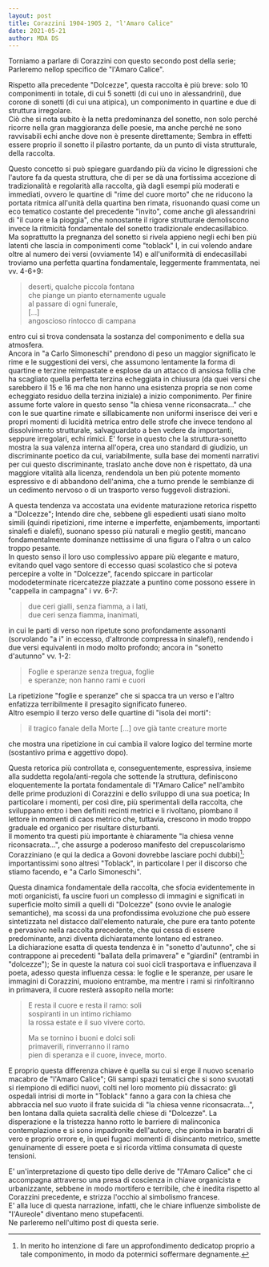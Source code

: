 ```yaml
---
layout: post
title: Corazzini 1904-1905 2, "l'Amaro Calice" 
date: 2021-05-21
author: MDA DS
---
```

Torniamo a parlare di Corazzini con questo secondo post della serie; Parleremo nellop specifico de "l'Amaro Calice".

Rispetto alla precedente "Dolcezze", questa raccolta è più breve: solo 10 componimenti in totale, di cui 5 sonetti (di cui uno in alessandrini), due corone di sonetti (di cui una atipica), un componimento in quartine e due di struttura irregolare.    
Ciò che si nota subito è la netta predominanza del sonetto, non solo perché ricorre nella gran maggioranza delle poesie, ma anche perché ne sono ravvisabili echi anche dove non è presente direttamente; Sembra in effetti essere proprio il sonetto il pilastro portante, da un punto di vista strutturale, della raccolta.    

Questo concetto si può spiegare guardando più da vicino le digressioni che l'autore fa da questa struttura, che di per se dà una fortissima accezione di tradizionalità e regolarità alla raccolta, già dagli esempi più moderati e immediati, ovvero le quartine di "rime del cuore morto" che ne riducono la portata ritmica all'unità della quartina ben rimata, risuonando quasi come un eco tematico costante del precedente "invito", come anche gli alessandrini di "il cuore e la pioggia", che nonostante il rigore strutturale demoliscono invece la ritmicità fondamentale del sonetto tradizionale endecasillabico.    
Ma soprattutto la pregnanza del sonetto si rivela appieno negli echi ben più latenti che lascia in componimenti come "toblack" I, in cui volendo andare oltre al numero dei versi (ovviamente 14) e all'uniformità di endecasillabi troviamo una perfetta quartina fondamentale, leggermente frammentata, nei vv. 4-6+9:

>deserti, qualche piccola fontana   
>che piange un pianto eternamente uguale    
>al passare di ogni funerale,    
>[...]    
>angoscioso rintocco di campana   

entro cui si trova condensata la sostanza del componimento e della sua atmosfera.    
Ancora in "a Carlo Simoneschi" prendono di peso un maggior significato le rime e le suggestioni dei versi, che assumono lentamente la forma di quartine e terzine reimpastate e esplose da un attacco di ansiosa follia che ha scagliato quella perfetta terzina echeggiata in chiusura (da quei versi che sarebbero il 15 e 16 ma che non hanno una esistenza propria se non come echeggiato residuo della terzina iniziale) a inizio componimento.
Per finire assume forte valore in questo senso "la chiesa venne riconsacrata..." che con le sue quartine rimate e sillabicamente non uniformi inserisce dei veri e propri momenti di lucidità metrica entro delle strofe che invece tendono al dissolvimento strutturale, salvaguardato a ben vedere da importanti, seppure irregolari, echi rimici.
E' forse in questo che la struttura-sonetto mostra la sua valenza interna all'opera, crea uno standard di giudizio, un discriminante poetico da cui, variabilmente, sulla base dei momenti narrativi per cui questo discriminante, traslato anche dove non è rispettato, dà una maggiore vitalità alla licenza, rendendola un ben più potente momento espressivo e di abbandono dell'anima, che a turno prende le sembianze di un cedimento nervoso o di un trasporto verso fuggevoli distrazioni.

A questa tendenza va accostata una evidente maturazione retorica rispetto a "Dolcezze"; Intendo dire che, sebbene gli espedienti usati siano molto simili (quindi ripetizioni, rime interne e imperfette, enjambements, importanti sinalefi e dialefi), suonano spesso più naturali e meglio gestiti, mancano fondamentalmente dominanze nettissime di una figura o l'altra o un calco troppo pesante.   
In questo senso il loro uso complessivo appare più elegante e maturo, evitando quel vago sentore di eccesso quasi scolastico che si poteva percepire a volte in "Dolcezze", facendo spiccare in particolar mododeterminate ricercatezze piazzate a puntino come possono essere in "cappella in campagna" i vv. 6-7:

>due ceri gialli, senza fiamma, a i lati,    
>due ceri senza fiamma, inanimati,

in cui le parti di verso non ripetute sono profondamente assonanti (sorvolando "a i" in eccesso, d'altronde compressa in sinalefi), rendendo i due versi equivalenti in modo molto profondo; ancora in "sonetto d'autunno" vv. 1-2:

>Foglie e speranze senza tregua, foglie    
>e speranze; non hanno rami e cuori

La ripetizione "foglie e speranze" che si spacca tra un verso e l'altro enfatizza terribilmente il presagito significato funereo.    
Altro esempio il terzo verso delle quartine di "isola dei morti":

>il tragico fanale della Morte
>[...]
>ove già tante creature morte

che mostra una ripetizione in cui cambia il valore logico del termine morte (sostantivo prima e aggettivo dopo).

Questa retorica più controllata e, conseguentemente, espressiva, insieme alla suddetta regola/anti-regola che sottende la struttura, definiscono eloquentemente la portata fondamentale di "l'Amaro Calice" nell'ambito delle prime produzioni di Corazzini e dello sviluppo di una sua poetica; In particolare i momenti, per così dire, più sperimentali della raccolta, che sviluppano entro i ben definiti recinti metrici e li rivoltano, piombano il lettore in momenti di caos metrico che, tuttavia, crescono in modo troppo graduale ed organico per risultare disturbanti.   
Il momento tra questi più importante è chiaramente "la chiesa venne riconsacrata...", che assurge a poderoso manifesto del crepuscolarismo Corazziniano (e qui la dedica a Govoni dovrebbe lasciare pochi dubbi)[^1]; importantissimi sono altresì "Toblack", in particolare I per il discorso che stiamo facendo, e "a Carlo Simoneschi".

Questa dinamica fondamentale della raccolta, che sfocia evidentemente in moti organicisti, fa uscire fuori un complesso di immagini e significati in superficie molto simili a quelli di "Dolcezze" (sono ovvie le analogie semantiche), ma scossi da una profondissima evoluzione che può essere sintetizzata nel distacco dall'elemento naturale, che pure era tanto potente e pervasivo nella raccolta precedente, che qui cessa di essere predominante, anzi diventa dichiaratamente lontano ed estraneo.   
La dichiarazione esatta di questa tendenza è in "sonetto d'autunno", che si contrappone ai precedenti "ballata della primavera" e "giardini" (entrambi in "dolcezze"); Se in queste la natura coi suoi cicli trasportava e influenzava il poeta, adesso questa influenza cessa: le foglie e le speranze, per usare le immagini di Corazzini, muoiono entrambe, ma mentre i rami si rinfoltiranno in primavera, il cuore resterà assopito nella morte:

>E resta il cuore e resta il ramo: soli    
>sospiranti in un intimo richiamo     
>la rossa estate e il suo vivere corto.    
>    
>Ma se tornino i buoni e dolci soli    
>primaverili, rinverranno il ramo     
>pien di speranza e il cuore, invece, morto.     

E proprio questa differenza chiave è quella su cui si erge il nuovo scenario macabro de "l'Amaro Calice"; Gli sampi spazi tematici che si sono svuotati si riempiono di edifici nuovi, colti nel loro momento più dissacrato: gli ospedali intrisi di morte in "Toblack" fanno a gara con la chiesa che abbraccia nel suo vuoto il frate suicida di "la chiesa venne riconsacrata...", ben lontana dalla quieta sacralità delle chiese di "Dolcezze".
La disperazione e la tristezza hanno rotto le barriere di malinconica contemplazione e si sono impadronite dell'autore, che piomba in baratri di vero e proprio orrore e, in quei fugaci momenti di disincanto metrico, smette genuinamente di essere poeta e si ricorda vittima consumata di queste tensioni.

E' un'interpretazione di questo tipo delle derive de "l'Amaro Calice" che ci accompagna attraverso una presa di coscienza in chiave organicista e urbanizzante, sebbene in modo mortifero e terribile, che è inedita rispetto al Corazzini precedente, e strizza l'occhio al simbolismo francese.    
E' alla luce di questa narrazione, infatti, che le chiare influenze simboliste de "l'Aureole" diventano meno stupefacenti.    
Ne parleremo nell'ultimo post di questa serie.

[^1]: In merito ho intenzione di fare un approfondimento dedicatop proprio a tale componimento, in modo da potermici soffermare degnamente.